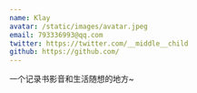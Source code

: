 ```yaml
---
name: Klay
avatar: /static/images/avatar.jpeg
email: 793336993@qq.com
twitter: https://twitter.com/__middle__child
github: https://github.com/
---
```


一个记录书影音和生活随想的地方~
